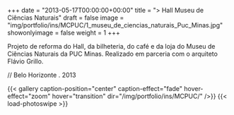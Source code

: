 +++
date = "2013-05-17T00:00:00+00:00"
title = "> Hall Museu de Ciências Naturais"
draft = false
image = "img/portfolio/ins/MCPUC/1_museu_de_ciencias_naturais_Puc_Minas.jpg"
showonlyimage = false
weight = 1
+++

<!--more-->

Projeto de reforma do Hall, da bilheteria, do café e da loja do Museu de Ciências Naturais da PUC Minas. Realizado em parceria com o arquiteto Flávio Grillo.

// Belo Horizonte . 2013

{{< gallery caption-position="center" caption-effect="fade" hover-effect="zoom" hover="transition" dir="/img/portfolio/ins/MCPUC/" />}} {{< load-photoswipe >}}
